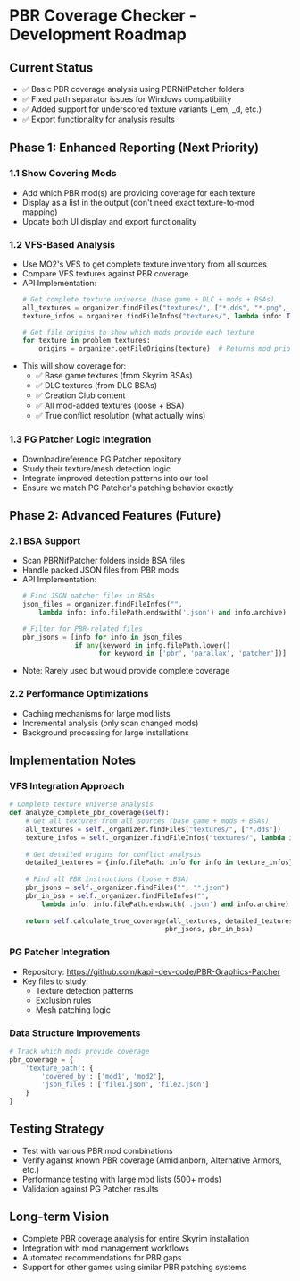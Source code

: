 # PBR Coverage Checker - Development Roadmap

## Current Status
- ✅ Basic PBR coverage analysis using PBRNifPatcher folders
- ✅ Fixed path separator issues for Windows compatibility
- ✅ Added support for underscored texture variants (_em, _d, etc.)
- ✅ Export functionality for analysis results

## Phase 1: Enhanced Reporting (Next Priority)

### 1.1 Show Covering Mods
- Add which PBR mod(s) are providing coverage for each texture
- Display as a list in the output (don't need exact texture-to-mod mapping)
- Update both UI display and export functionality

### 1.2 VFS-Based Analysis
- Use MO2's VFS to get complete texture inventory from all sources
- Compare VFS textures against PBR coverage
- API Implementation:
  ```python
  # Get complete texture universe (base game + DLC + mods + BSAs)
  all_textures = organizer.findFiles("textures/", ["*.dds", "*.png", "*.tga"])
  texture_infos = organizer.findFileInfos("textures/", lambda info: True)
  
  # Get file origins to show which mods provide each texture
  for texture in problem_textures:
      origins = organizer.getFileOrigins(texture)  # Returns mod priority list
  ```
- This will show coverage for:
  - ✅ Base game textures (from Skyrim BSAs)
  - ✅ DLC textures (from DLC BSAs)
  - ✅ Creation Club content
  - ✅ All mod-added textures (loose + BSA)
  - ✅ True conflict resolution (what actually wins)

### 1.3 PG Patcher Logic Integration
- Download/reference PG Patcher repository
- Study their texture/mesh detection logic
- Integrate improved detection patterns into our tool
- Ensure we match PG Patcher's patching behavior exactly

## Phase 2: Advanced Features (Future)

### 2.1 BSA Support
- Scan PBRNifPatcher folders inside BSA files
- Handle packed JSON files from PBR mods
- API Implementation:
  ```python
  # Find JSON patcher files in BSAs
  json_files = organizer.findFileInfos("", 
      lambda info: info.filePath.endswith('.json') and info.archive)
  
  # Filter for PBR-related files
  pbr_jsons = [info for info in json_files 
               if any(keyword in info.filePath.lower() 
                     for keyword in ['pbr', 'parallax', 'patcher'])]
  ```
- Note: Rarely used but would provide complete coverage

### 2.2 Performance Optimizations
- Caching mechanisms for large mod lists
- Incremental analysis (only scan changed mods)
- Background processing for large installations

## Implementation Notes

### VFS Integration Approach
```python
# Complete texture universe analysis
def analyze_complete_pbr_coverage(self):
    # Get all textures from all sources (base game + mods + BSAs)
    all_textures = self._organizer.findFiles("textures/", ["*.dds"])
    texture_infos = self._organizer.findFileInfos("textures/", lambda info: True)
    
    # Get detailed origins for conflict analysis
    detailed_textures = {info.filePath: info for info in texture_infos}
    
    # Find all PBR instructions (loose + BSA)
    pbr_jsons = self._organizer.findFiles("", "*.json")
    pbr_in_bsa = self._organizer.findFileInfos("", 
        lambda info: info.filePath.endswith('.json') and info.archive)
    
    return self.calculate_true_coverage(all_textures, detailed_textures, 
                                       pbr_jsons, pbr_in_bsa)
```

### PG Patcher Integration
- Repository: https://github.com/kapil-dev-code/PBR-Graphics-Patcher
- Key files to study:
  - Texture detection patterns
  - Exclusion rules
  - Mesh patching logic

### Data Structure Improvements
```python
# Track which mods provide coverage
pbr_coverage = {
    'texture_path': {
        'covered_by': ['mod1', 'mod2'],
        'json_files': ['file1.json', 'file2.json']
    }
}
```

## Testing Strategy
- Test with various PBR mod combinations
- Verify against known PBR coverage (Amidianborn, Alternative Armors, etc.)
- Performance testing with large mod lists (500+ mods)
- Validation against PG Patcher results

## Long-term Vision
- Complete PBR coverage analysis for entire Skyrim installation
- Integration with mod management workflows
- Automated recommendations for PBR gaps
- Support for other games using similar PBR patching systems
